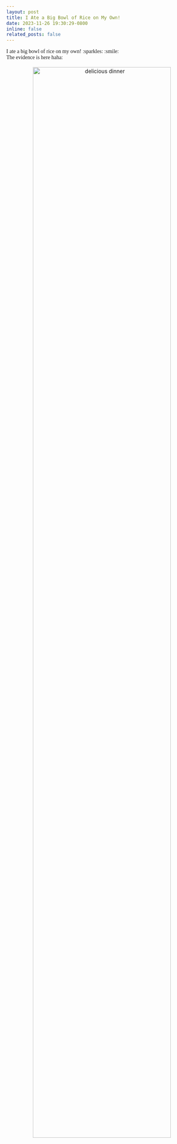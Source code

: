 ```yaml
---
layout: post
title: I Ate a Big Bowl of Rice on My Own!
date: 2023-11-26 19:30:29-0800
inline: false
related_posts: false
---
```


<font face="Consolas">
I ate a big bowl of rice on my own! :sparkles: :smile: 
</font>
<br>
<font face="Consolas">
The evidence is here haha:
</font>
<br>
<br>

<div style="text-align:center;">
    <img src="../../assets/img/dinner_egg_tomatoes.jpg" alt="delicious dinner" width="85%" height="auto">
</div>
